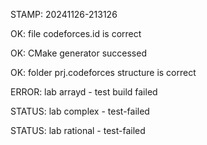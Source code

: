 STAMP: 20241126-213126
OK: file codeforces.id is correct
OK: CMake generator successed
OK: folder prj.codeforces structure is correct
ERROR: lab arrayd - test build failed
STATUS: lab complex - test-failed
STATUS: lab rational - test-failed
